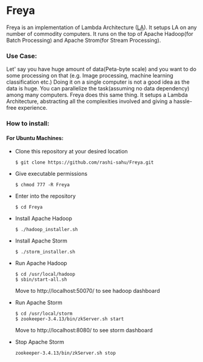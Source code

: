 # Freya

Freya is an implementation of Lambda Architecture ([LA](http://lambda-architecture.net/)). It setups LA on any number of commodity computers. It runs on the top of Apache Hadoop(for Batch Processing) and Apache Strom(for Stream Processing). 

### Use Case:
Let' say you have huge amount of data(Peta-byte scale) and you want to do some processing on that (e.g. Image processing, machine learning classification etc.)
Doing it on a single computer is not a good idea as the data is huge. You can parallelize the task(assuming no data dependency) among many computers. Freya does this same thing. It setups a Lambda Architecture, abstracting all the complexities involved and giving a hassle-free experience. 

### How to install:

#### For Ubuntu Machines:

- Clone this repository at your desired location
    ```
    $ git clone https://github.com/rashi-sahu/Freya.git
    ```
- Give executable permissions
    ```
    $ chmod 777 -R Freya
    ```
- Enter into the repository
    ```
    $ cd Freya
    ```
- Install Apache Hadoop
    ```
    $ ./hadoop_installer.sh
    ```
- Install Apache Storm
    ```
    $ ./storm_installer.sh
    ```
- Run Apache Hadoop
    ```
    $ cd /usr/local/hadoop
    $ sbin/start-all.sh
    ``` 
    Move to http://localhost:50070/ to see hadoop dashboard

- Run Apache Storm 
    ```
    $ cd /usr/local/storm
    $ zookeeper-3.4.13/bin/zkServer.sh start
    ``` 
    Move to http://localhost:8080/ to see storm dashboard

- Stop Apache Storm
    ```
    zookeeper-3.4.13/bin/zkServer.sh stop
    ```
 